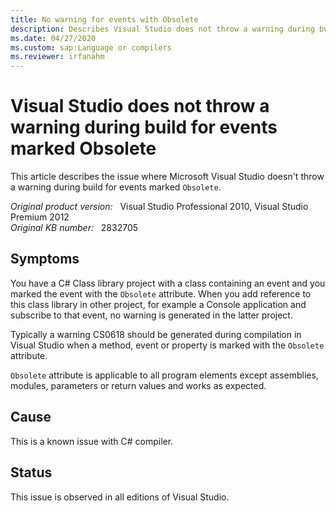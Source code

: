 ```yaml
---
title: No warning for events with Obsolete
description: Describes Visual Studio does not throw a warning during build for events marked Obsolete.
ms.date: 04/27/2020
ms.custom: sap:Language or compilers
ms.reviewer: irfanahm
---
```

# Visual Studio does not throw a warning during build for events marked Obsolete

This article describes the issue where Microsoft Visual Studio doesn't throw a warning during build for events marked `Obsolete`.

_Original product version:_ &nbsp; Visual Studio Professional 2010, Visual Studio Premium 2012  
_Original KB number:_ &nbsp; 2832705

## Symptoms  

You have a C# Class library project with a class containing an event and you marked the event with the `Obsolete` attribute. When you add reference to this class library in other project, for example a Console application and subscribe to that event, no warning is generated in the latter project.

Typically a warning CS0618 should be generated during compilation in Visual Studio when a method, event or property is marked with the `Obsolete` attribute.

`Obsolete` attribute is applicable to all program elements except assemblies, modules, parameters or return values and works as expected.

## Cause  

This is a known issue with C# compiler.

## Status

This issue is observed in all editions of Visual Studio.

